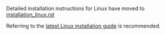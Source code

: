 Detailed installation instructions for Linux have moved to
[installation_linux.rst](docs/installation_linux.rst)

Referring to the [latest Linux installation
guide](http://cot.readthedocs.org/en/latest/installation_linux.html)
is recommended.
